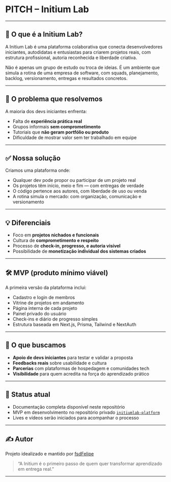 # PITCH – Initium Lab

---

## 🎯 O que é a Initium Lab?

A Initium Lab é uma plataforma colaborativa que conecta desenvolvedores iniciantes, autodidatas e entusiastas para criarem projetos reais, com estrutura profissional, autoria reconhecida e liberdade criativa.

Não é apenas um grupo de estudo ou troca de ideias. É um ambiente que simula a rotina de uma empresa de software, com squads, planejamento, backlog, versionamento, entregas e resultados concretos.

---

## 🚩 O problema que resolvemos

A maioria dos devs iniciantes enfrenta:

- Falta de **experiência prática real**
- Grupos informais **sem comprometimento**
- Tutoriais que **não geram portfólio ou produto**
- Dificuldade de mostrar valor sem ter trabalhado em equipe

---

## ✅ Nossa solução

Criamos uma plataforma onde:

- Qualquer dev pode propor ou participar de um projeto real
- Os projetos têm início, meio e fim — com entregas de verdade
- O código pertence aos autores, com liberdade de uso ou venda
- A rotina simula o mercado: com organização, comunicação e versionamento

---

## 💡 Diferenciais

- Foco em **projetos nichados e funcionais**
- Cultura de **comprometimento e respeito**
- Processo de **check-in, progresso, e autoria visível**
- Possibilidade de **monetização individual dos sistemas criados**

---

## 🛠️ MVP (produto mínimo viável)

A primeira versão da plataforma inclui:

- Cadastro e login de membros
- Vitrine de projetos em andamento
- Página interna de cada projeto
- Painel privado do usuário
- Check-ins e diário de progresso simples
- Estrutura baseada em Next.js, Prisma, Tailwind e NextAuth

---

## 📣 O que buscamos

- **Apoio de devs iniciantes** para testar e validar a proposta
- **Feedbacks reais** sobre usabilidade e cultura
- **Parcerias** com plataformas de hospedagem e comunidades tech
- **Visibilidade** para quem acredita na força do aprendizado prático

---

## 🧠 Status atual

- Documentação completa disponível neste repositório
- MVP em desenvolvimento no repositório privado [`initiumlab-platform`](https://github.com/initium-lab/initiumlab-platform)
- Lives e vídeos serão iniciados para acompanhar o processo

---

## ✍️ Autor

Projeto idealizado e mantido por [fsdFelipe](https://github.com/fsdFelipe)

> “A Initium é o primeiro passo de quem quer transformar aprendizado em entrega real.”

---

